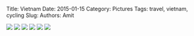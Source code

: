 Title: Vietnam
Date: 2015-01-15
Category: Pictures
Tags: travel, vietnam, cycling
Slug: 
Authors: Amit

<div class="imagepost">
<img src="/images/vietnam1.jpg" class="imageitem large" />
<img src="/images/vietnam2.jpg" class="imageitem half" />
<img src="/images/vietnam3.jpg" class="imageitem half" />
<img src="/images/vietnam4.jpg" class="imageitem half" />
<img src="/images/vietnam5.jpg" class="imageitem half" />
<img src="/images/vietnam6.jpg" class="imageitem large" />
</div>
